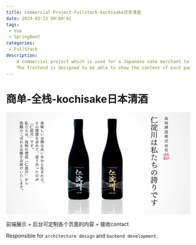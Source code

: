 ```yaml
---
title: Commercial Project-Fullstack-kochisake日本清酒
date: 2024-03-23 00:00:01
tags:
 - Vue
 - SpringBoot
categories:
 - FullStack
description: 
    A commercial project which is used for a Japanese sake merchant to customizely show their products and receive contact from customers.
    The frontend is designed to be able to show the content of each page and receive contact from customers.
---
```


# 商单-全栈-kochisake日本清酒

![alt text](/attachments/商单1-全栈-kochisake日本清酒/image.png)

前端展示 + 后台可定制各个页面的内容 + 接收contact

Responsible for `architecture design` and `backend development`.